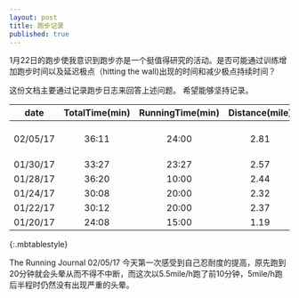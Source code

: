 ```yaml
---
layout: post
title: 跑步记录
published: true
---
```


1月22日的跑步使我意识到跑步亦是一个挺值得研究的活动。是否可能通过训练增加跑步时间以及延迟极点（hitting the wall)出现的时间和减少极点持续时间？

这份文档主要通过记录跑步日志来回答上述问题。
希望能够坚持记录。


|date | TotalTime(min) | RunningTime(min) | Distance(mile) | Bonking(min) |
|:---:| :---------:|:-----:|:----:|:----:|
|02/05/17|36:11|24:00|2.81|11:00-15:00,22:00-24:00|
|01/30/17|33:27|23:27|2.57|9:00-15:00|
|01/28/17|36:20|10:00|2.44|8:00-|
|01/24/17|30:08|20:00|2.32|12:00-15:00|
| 01/22/17 |30:12|20:00|2.37| 12:00-17:00|
| 01/20/17 | 24:08 |15:00| 1.19  |NA |
{:.mbtablestyle}

The Running Journal
02/05/17 今天第一次感受到自己忍耐度的提高，原先跑到20分钟就会头晕从而不得不中断，而这次以5.5mile/h跑了前10分钟，5mile/h跑后半程时仍然没有出现严重的头晕。
